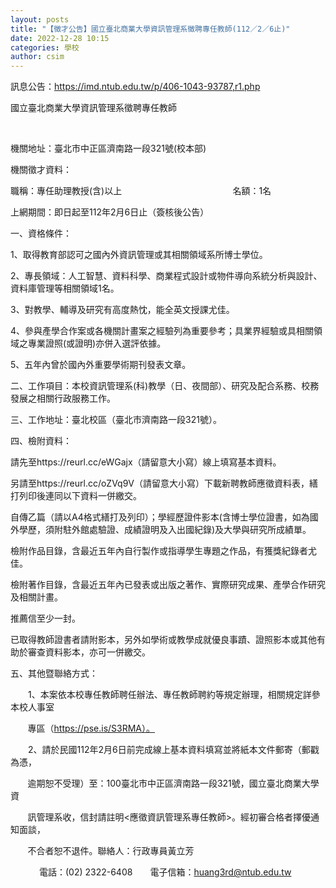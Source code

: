 ```yaml
---
layout: posts
title: "【徵才公告】國立臺北商業大學資訊管理系徵聘專任教師(112／2／6止)"
date: 2022-12-28 10:15
categories: 學校
author: csim
---
```


訊息公告：https://imd.ntub.edu.tw/p/406-1043-93787,r1.php

國立臺北商業大學資訊管理系徵聘專任教師

 

機關地址：臺北市中正區濟南路一段321號(校本部)

機關徵才資料：

職稱：專任助理教授(含)以上                                             名額：1名

上網期間：即日起至112年2月6日止（簽核後公告）

一、資格條件：

1、取得教育部認可之國內外資訊管理或其相關領域系所博士學位。

2、專長領域：人工智慧、資料科學、商業程式設計或物件導向系統分析與設計、資料庫管理等相關領域1名。

3、對教學、輔導及研究有高度熱忱，能全英文授課尤佳。

4、參與產學合作案或各機關計畫案之經驗列為重要參考；具業界經驗或具相關領域之專業證照(或證明)亦併入選評依據。

5、五年內曾於國內外重要學術期刊發表文章。

二、工作項目：本校資訊管理系(科)教學（日、夜間部）、研究及配合系務、校務發展之相關行政服務工作。

三、工作地址：臺北校區（臺北市濟南路一段321號）。

四、檢附資料：

請先至https://reurl.cc/eWGajx（請留意大小寫）線上填寫基本資料。

另請至https://reurl.cc/oZVq9V（請留意大小寫）下載新聘教師應徵資料表，繕打列印後連同以下資料一併繳交。

自傳乙篇（請以A4格式繕打及列印）；學經歷證件影本(含博士學位證書，如為國外學歷，須附駐外館處驗證、成績證明及入出國紀錄)及大學與研究所成績單。

檢附作品目錄，含最近五年內自行製作或指導學生專題之作品，有獲獎紀錄者尤佳。

檢附著作目錄，含最近五年內已發表或出版之著作、實際研究成果、產學合作研究及相關計畫。

推薦信至少一封。

已取得教師證書者請附影本，另外如學術或教學成就優良事蹟、證照影本或其他有助於審查資料影本，亦可一併繳交。

五、其他暨聯絡方式：

　　1、本案依本校專任教師聘任辦法、專任教師聘約等規定辦理，相關規定詳參本校人事室

       專區（https://pse.is/S3RMA）。

　　2、請於民國112年2月6日前完成線上基本資料填寫並將紙本文件郵寄（郵戳為憑，

       逾期恕不受理）至：100臺北市中正區濟南路一段321號，國立臺北商業大學資

       訊管理系收，信封請註明<應徵資訊管理系專任教師>。經初審合格者擇優通知面談，

       不合者恕不退件。聯絡人：行政專員黃立芳

　　　 電話：(02) 2322-6408　　電子信箱：huang3rd@ntub.edu.tw
